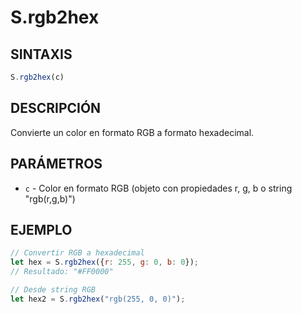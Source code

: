 # S.rgb2hex

## SINTAXIS
```javascript
S.rgb2hex(c)
```

## DESCRIPCIÓN
Convierte un color en formato RGB a formato hexadecimal.

## PARÁMETROS
- `c` - Color en formato RGB (objeto con propiedades r, g, b o string "rgb(r,g,b)")

## EJEMPLO
```javascript
// Convertir RGB a hexadecimal
let hex = S.rgb2hex({r: 255, g: 0, b: 0});
// Resultado: "#FF0000"

// Desde string RGB
let hex2 = S.rgb2hex("rgb(255, 0, 0)");
```